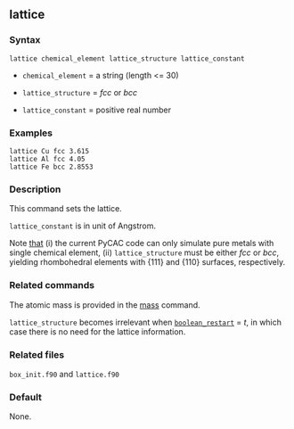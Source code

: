 ## lattice

### Syntax

	lattice chemical_element lattice_structure lattice_constant

* `chemical_element` = a string (length <= 30)

* `lattice_structure` = _fcc_ or _bcc_

* `lattice_constant` = positive real number

### Examples

	lattice Cu fcc 3.615
	lattice Al fcc 4.05
	lattice Fe bcc 2.8553

### Description

This command sets the lattice.

`lattice_constant` is in unit of Angstrom.

Note [that](../chapter1/pycac-feature.md) (i) the current PyCAC code can only simulate pure metals with single chemical element, (ii) `lattice_structure` must be either _fcc_ or _bcc_, yielding rhombohedral elements with {111} and {110} surfaces, respectively.

### Related commands

The atomic mass is provided in the [mass](mass.md) command.

`lattice_structure` becomes irrelevant when [`boolean_restart`](restart.md) = _t_, in which case there is no need for the lattice information.

### Related files

`box_init.f90` and `lattice.f90`

### Default

None.